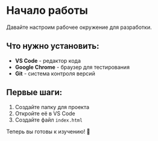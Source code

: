 
# Начало работы

Давайте настроим рабочее окружение для разработки.

## Что нужно установить:

- **VS Code** - редактор кода
- **Google Chrome** - браузер для тестирования
- **Git** - система контроля версий

## Первые шаги:

1. Создайте папку для проекта
2. Откройте её в VS Code
3. Создайте файл `index.html`

Теперь вы готовы к изучению! 💪
